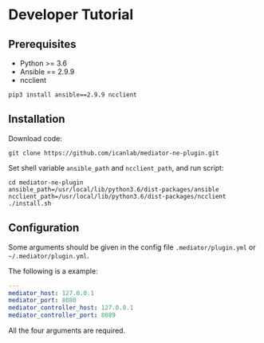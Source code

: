 # Developer Tutorial

## Prerequisites

- Python >= 3.6
- Ansible == 2.9.9
- ncclient

```
pip3 install ansible==2.9.9 ncclient
```

## Installation

Download code:

```
git clone https://github.com/icanlab/mediator-ne-plugin.git
```

Set shell variable `ansible_path` and `ncclient_path`, and run script:

```
cd mediator-ne-plugin
ansible_path=/usr/local/lib/python3.6/dist-packages/ansible
ncclient_path=/usr/local/lib/python3.6/dist-packages/ncclient
./install.sh
```

## Configuration

Some arguments should be given in the config file `.mediator/plugin.yml` or `~/.mediator/plugin.yml`.

The following is a example:

```yaml
---
mediator_host: 127.0.0.1
mediator_port: 8080
mediator_controller_host: 127.0.0.1
mediator_controller_port: 8089
```

All the four arguments are required.
